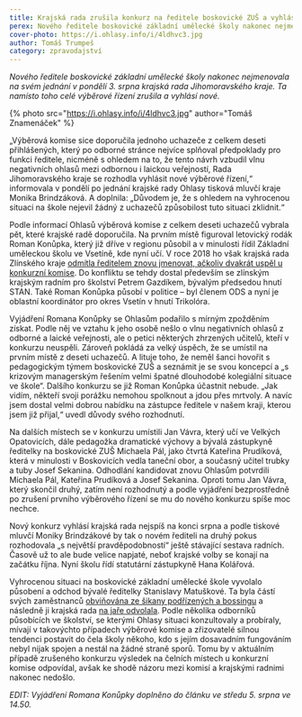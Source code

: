 ```yaml
---
title: Krajská rada zrušila konkurz na ředitele boskovické ZUŠ a vyhlásí nový
perex: Nového ředitele boskovické základní umělecké školy nakonec nejmenovala krajská rada Jihomoravského kraje. Ta namísto toho celé výběrové řízení zrušila a vyhlásí nové.
cover-photo: https://i.ohlasy.info/i/4ldhvc3.jpg
author: Tomáš Trumpeš
category: zpravodajství
---
```


*Nového ředitele boskovické základní umělecké školy nakonec nejmenovala na svém jednání v pondělí 3. srpna krajská rada Jihomoravského kraje. Ta namísto toho celé výběrové řízení zrušila a vyhlásí nové.*

{% photo src="https://i.ohlasy.info/i/4ldhvc3.jpg" author="Tomáš Znamenáček" %}

„Výběrová komise sice doporučila jednoho uchazeče z celkem deseti přihlášených, který po odborné stránce nejvíce splňoval předpoklady pro funkci ředitele, nicméně s ohledem na to, že tento návrh vzbudil vlnu negativních ohlasů mezi odbornou i laickou veřejností, Rada Jihomoravského kraje se rozhodla vyhlásit nové výběrové řízení,“ informovala v pondělí po jednání krajské rady Ohlasy tisková mluvčí kraje Monika Brindzáková. A doplnila: „Důvodem je, že s ohledem na vyhrocenou situaci na škole nejevil žádný z uchazečů způsobilost tuto situaci zklidnit.“

Podle informací Ohlasů výběrová komise z celkem deseti uchazečů vybrala pět, které krajské radě doporučila. Na prvním místě figuroval letovický rodák Roman Konůpka, který již dříve v regionu působil a v minulosti řídil Základní uměleckou školu ve Vsetíně, kde nyní učí. V roce 2018 ho však krajská rada Zlínského kraje [odmítla ředitelem znovu jmenovat, ačkoliv dvakrát uspěl u konkurzní komise](https://www.idnes.cz/zlin/zpravy/reditel-zakladni-umelecka-skola-zus-vsetin-konkurz-konupek-gazdik-cunek.A180910_426138_zlin-zpravy_ras). Do konfliktu se tehdy dostal především se zlínským krajským radním pro školství Petrem Gazdíkem, bývalým předsedou hnutí STAN. Také Roman Konůpka působí v politice – byl členem ODS a nyní je oblastní koordinátor pro okres Vsetín v hnutí Trikolóra.

Vyjádření Romana Konůpky se Ohlasům podařilo s mírným zpožděním získat. Podle něj ve vztahu k jeho osobě nešlo o vlnu negativních ohlasů z odborné a laické veřejnosti, ale o petici některých zhrzených učitelů, kteří v konkurzu neuspěli. Zároveň pokládá za velký úspěch, že se umístil na prvním místě z deseti uchazečů. A lituje toho, že neměl šanci hovořit s pedagogickým týmem boskovické ZUŠ a seznámit je se svou koncepcí a „s krizovým managerským řešením velmi špatné dlouhodobé kolegiální situace ve škole“. Dalšího konkurzu se již Roman Konůpka účastnit nebude. „Jak vidím, někteří svoji porážku nemohou spolknout a jdou přes mrtvoly. A navíc jsem dostal velmi dobrou nabídku na zástupce ředitele v našem kraji, kterou jsem již přijal,“ uvedl důvody svého rozhodnutí.

Na dalších místech se v konkurzu umístili Jan Vávra, který učí ve Velkých Opatovicích, dále pedagožka dramatické výchovy a bývalá zástupkyně ředitelky na boskovické ZUŠ Michaela Pál, jako čtvrtá Kateřina Prudíková, která v minulosti v Boskovicích vedla taneční obor, a současný učitel trubky a tuby Josef Sekanina. Odhodlání kandidovat znovu Ohlasům potvrdili Michaela Pál, Kateřina Prudíková a Josef Sekanina. Oproti tomu Jan Vávra, který skončil druhý, zatím není rozhodnutý a podle vyjádření bezprostředně po zrušení prvního výběrového řízení se mu do nového konkurzu spíše moc nechce.

Nový konkurz vyhlásí krajská rada nejspíš na konci srpna a podle tiskové mluvčí Moniky Brindzákové by tak o novém řediteli na druhý pokus rozhodovala „s největší pravděpodobností“ ještě stávající sestava radních. Časově už to ale bude velice napjaté, neboť krajské volby se konají na začátku října. Nyní školu řídí statutární zástupkyně Hana Kolářová.

Vyhrocenou situaci na boskovické základní umělecké škole vyvolalo působení a odchod bývalé ředitelky Stanislavy Matuškové. Ta byla částí svých zaměstnanců [obviňována ze šikany podřízených a bossingu](https://ohlasy.info/clanky/2019/12/sikana-zus.html) a následně ji krajská rada [na jaře odvolala](https://ohlasy.info/clanky/2020/03/matuskova-odvolana.html). Podle několika odborníků působících ve školství, se kterými Ohlasy situaci konzultovaly a probíraly, mívají v takovýchto případech výběrové komise a zřizovatelé silnou tendenci postavit do čela školy někoho, kdo s jejím dosavadním fungováním nebyl nijak spojen a nestál na žádné straně sporů. Tomu by v aktuálním případě zrušeného konkurzu výsledek na čelních místech u konkurzní komise odpovídal, avšak ke shodě názoru mezi komisí a krajskými radnimi nakonec nedošlo.

*EDIT: Vyjádření Romana Konůpky doplněno do článku ve středu 5. srpna ve 14.50.*
